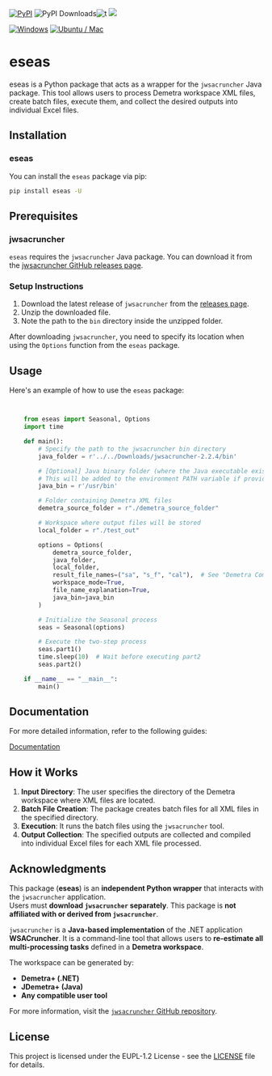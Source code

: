 


[![PyPI](https://img.shields.io/pypi/v/eseas)](https://img.shields.io/pypi/v/eseas) ![PyPI Downloads](https://static.pepy.tech/badge/eseas?2)![t](https://img.shields.io/badge/status-maintained-yellow.svg) [![](https://img.shields.io/badge/python-3.9+-blue.svg)](https://www.python.org/downloads/) 

[![Windows](https://github.com/SermetPekin/eseas-repo/actions/workflows/latest_cr_version_win.yml/badge.svg)](https://github.com/SermetPekin/eseas-repo/actions/workflows/latest_cr_version_win.yml)
[![Ubuntu / Mac ](https://github.com/SermetPekin/eseas-repo/actions/workflows/latest_cr_version.yml/badge.svg)](https://github.com/SermetPekin/eseas-repo/actions/workflows/latest_cr_version.yml)


 



# eseas

eseas is a Python package that acts as a wrapper for the `jwsacruncher` Java package. This tool allows users to process Demetra workspace XML files, create batch files, execute them, and collect the desired outputs into individual Excel files.

## Installation

### eseas

You can install the `eseas` package via pip:

```bash
pip install eseas -U
```

 
## Prerequisites

### jwsacruncher

`eseas` requires the `jwsacruncher` Java package. You can download it
from the [jwsacruncher GitHub releases page](https://github.com/jdemetra/jwsacruncher/releases).

### Setup Instructions

1. Download the latest release of `jwsacruncher` from the [releases page](https://github.com/jdemetra/jwsacruncher/releases).
2. Unzip the downloaded file.
3. Note the path to the `bin` directory inside the unzipped folder.

After downloading `jwsacruncher`, you need to specify its location when using the `Options` function from the `eseas` package.

## Usage

Here's an example of how to use the `eseas` package:

```python


    from eseas import Seasonal, Options
    import time

    def main():
        # Specify the path to the jwsacruncher bin directory
        java_folder = r'../../Downloads/jwsacruncher-2.2.4/bin' 

        # [Optional] Java binary folder (where the Java executable exists)
        # This will be added to the environment PATH variable if provided.
        java_bin = r'/usr/bin'

        # Folder containing Demetra XML files
        demetra_source_folder = r"./demetra_source_folder"

        # Workspace where output files will be stored
        local_folder = r"./test_out"

        options = Options(
            demetra_source_folder,
            java_folder,
            local_folder,
            result_file_names=("sa", "s_f", "cal"),  # See "Demetra Components" below
            workspace_mode=True,
            file_name_explanation=True,
            java_bin=java_bin
        )

        # Initialize the Seasonal process
        seas = Seasonal(options)

        # Execute the two-step process
        seas.part1()
        time.sleep(10)  # Wait before executing part2
        seas.part2()

    if __name__ == "__main__":
        main()


```

## Documentation

For more detailed information, refer to the following guides:

[Documentation](https://eseas-repo.readthedocs.io/en/latest/home.html)

## How it Works

1. **Input Directory**: The user specifies the directory of the Demetra workspace where XML files are located.
2. **Batch File Creation**: The package creates batch files for all XML files in the specified directory.
3. **Execution**: It runs the batch files using the `jwsacruncher` tool.
4. **Output Collection**: The specified outputs are collected and compiled into individual Excel files for each XML file processed.



## Acknowledgments
This package (**eseas**) is an **independent Python wrapper** that interacts with the `jwsacruncher` application.  
Users must **download `jwsacruncher` separately**. This package is **not affiliated with or derived from `jwsacruncher`**.

`jwsacruncher` is a **Java-based implementation** of the .NET application **WSACruncher**. It is a command-line tool that allows users to **re-estimate all multi-processing tasks** defined in a **Demetra workspace**.  

The workspace can be generated by:
- **Demetra+ (.NET)**
- **JDemetra+ (Java)**
- **Any compatible user tool**


For more information, visit the [`jwsacruncher` GitHub repository](https://github.com/jdemetra/jwsacruncher).



## License

This project is licensed under the EUPL-1.2 License - see the [LICENSE](https://github.com/SermetPekin/eseas-repo/LICENSE) file for details.
